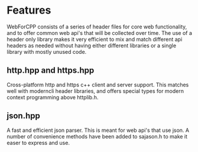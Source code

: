 # Features

WebForCPP consists of a series of header files for core web functionality, and
to offer common web api's that will be collected over time. The use of a header
only library makes it very efficient to mix and match different api headers as
needed without having either different libraries or a single library with
mostly unused code.

## http.hpp and https.hpp
Cross-platform http and https c++ client and server support. This matches well
with moderncli header libraries, and offers special types for modern context
programming above httplib.h.

## json.hpp
A fast and efficient json parser. This is meant for web api's that use json. A
number of convenience methods have been added to sajason.h to make it easer to
express and use.


